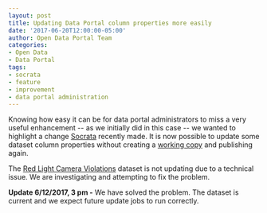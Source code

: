 ```yaml
---
layout: post
title: Updating Data Portal column properties more easily
date: '2017-06-20T12:00:00-05:00'
author: Open Data Portal Team
categories:
- Open Data
- Data Portal
tags:
- socrata
- feature
- improvement
- data portal administration
---
```

Knowing how easy it can be for data portal administrators to miss a very useful enhancement -- as we initially did in this case -- we wanted to highlight a change [Socrata](https://socrata.com/) recently made. It is now possible to update some dataset column properties without creating a [working copy](https://support.socrata.com/hc/en-us/articles/202949958-Editing-datasets-using-a-working-copy) and publishing again. 



The [Red Light Camera Violations](https://data.cityofchicago.org/d/spqx-js37) dataset is not updating due to a technical issue. We are investigating and attempting to fix the problem.

**Update 6/12/2017, 3 pm -** We have solved the problem. The dataset is current and we expect future update jobs to run correctly.
